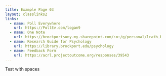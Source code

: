 ```yaml
---
title: Example Page 03
layout: classlinks2
links:
  - name: Poll Everywhere
    url: https://PollEv.com/logan9
  - name: One Note
    url: https://brockportsuny-my.sharepoint.com/:o:/g/personal/lrath_brockport_edu/Es0l3XdRCtZInRPaja2bz6UBSjIkCUSyAYlkI93jg5gqww?e=umivjb
  - name: Research Guide for Psychology
    url: https://library.brockport.edu/psychology
  - name: Feedback Form
    url: https://acrl.projectoutcome.org/responses/39543
---
```

Test with spaces
